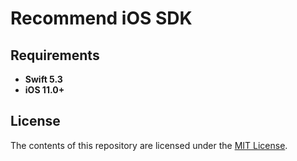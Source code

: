 # Recommend iOS SDK

## Requirements

* **Swift 5.3**
* **iOS 11.0+**

## License

The contents of this repository are licensed under the
[MIT License](https://github.com/recommend-pro/recommend-ios-sdk/blob/main/LICENSE).
